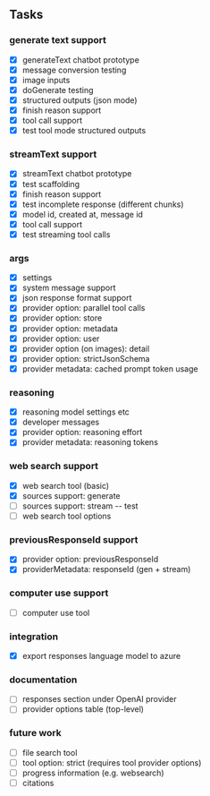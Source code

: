 ## Tasks

### generate text support

- [x] generateText chatbot prototype
- [x] message conversion testing
- [x] image inputs
- [x] doGenerate testing
- [x] structured outputs (json mode)
- [x] finish reason support
- [x] tool call support
- [x] test tool mode structured outputs

### streamText support

- [x] streamText chatbot prototype
- [x] test scaffolding
- [x] finish reason support
- [x] test incomplete response (different chunks)
- [x] model id, created at, message id
- [x] tool call support
- [x] test streaming tool calls

### args

- [x] settings
- [x] system message support
- [x] json response format support
- [x] provider option: parallel tool calls
- [x] provider option: store
- [x] provider option: metadata
- [x] provider option: user
- [x] provider option (on images): detail
- [x] provider option: strictJsonSchema
- [x] provider metadata: cached prompt token usage

### reasoning

- [x] reasoning model settings etc
- [x] developer messages
- [x] provider option: reasoning effort
- [x] provider metadata: reasoning tokens

### web search support

- [x] web search tool (basic)
- [x] sources support: generate
- [ ] sources support: stream -- test
- [ ] web search tool options

### previousResponseId support

- [x] provider option: previousResponseId
- [x] providerMetadata: responseId (gen + stream)

### computer use support

- [ ] computer use tool

### integration

- [x] export responses language model to azure

### documentation

- [ ] responses section under OpenAI provider
- [ ] provider options table (top-level)

### future work

- [ ] file search tool
- [ ] tool option: strict (requires tool provider options)
- [ ] progress information (e.g. websearch)
- [ ] citations
